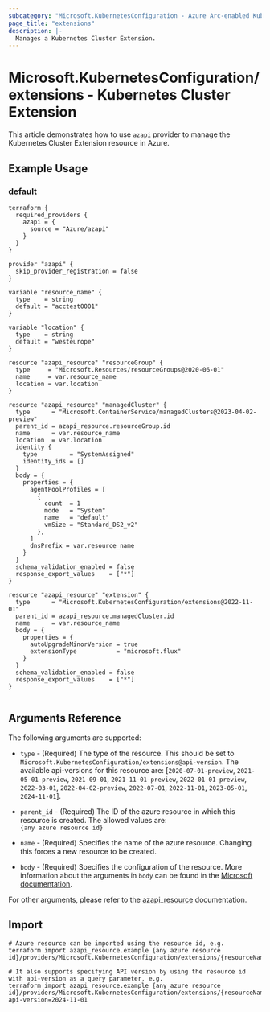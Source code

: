 ```yaml
---
subcategory: "Microsoft.KubernetesConfiguration - Azure Arc-enabled Kubernetes"
page_title: "extensions"
description: |-
  Manages a Kubernetes Cluster Extension.
---
```


# Microsoft.KubernetesConfiguration/extensions - Kubernetes Cluster Extension

This article demonstrates how to use `azapi` provider to manage the Kubernetes Cluster Extension resource in Azure.

## Example Usage

### default

```hcl
terraform {
  required_providers {
    azapi = {
      source = "Azure/azapi"
    }
  }
}

provider "azapi" {
  skip_provider_registration = false
}

variable "resource_name" {
  type    = string
  default = "acctest0001"
}

variable "location" {
  type    = string
  default = "westeurope"
}

resource "azapi_resource" "resourceGroup" {
  type     = "Microsoft.Resources/resourceGroups@2020-06-01"
  name     = var.resource_name
  location = var.location
}

resource "azapi_resource" "managedCluster" {
  type      = "Microsoft.ContainerService/managedClusters@2023-04-02-preview"
  parent_id = azapi_resource.resourceGroup.id
  name      = var.resource_name
  location  = var.location
  identity {
    type         = "SystemAssigned"
    identity_ids = []
  }
  body = {
    properties = {
      agentPoolProfiles = [
        {
          count  = 1
          mode   = "System"
          name   = "default"
          vmSize = "Standard_DS2_v2"
        },
      ]
      dnsPrefix = var.resource_name
    }
  }
  schema_validation_enabled = false
  response_export_values    = ["*"]
}

resource "azapi_resource" "extension" {
  type      = "Microsoft.KubernetesConfiguration/extensions@2022-11-01"
  parent_id = azapi_resource.managedCluster.id
  name      = var.resource_name
  body = {
    properties = {
      autoUpgradeMinorVersion = true
      extensionType           = "microsoft.flux"
    }
  }
  schema_validation_enabled = false
  response_export_values    = ["*"]
}


```



## Arguments Reference

The following arguments are supported:

* `type` - (Required) The type of the resource. This should be set to `Microsoft.KubernetesConfiguration/extensions@api-version`. The available api-versions for this resource are: [`2020-07-01-preview`, `2021-05-01-preview`, `2021-09-01`, `2021-11-01-preview`, `2022-01-01-preview`, `2022-03-01`, `2022-04-02-preview`, `2022-07-01`, `2022-11-01`, `2023-05-01`, `2024-11-01`].

* `parent_id` - (Required) The ID of the azure resource in which this resource is created. The allowed values are:  
  `{any azure resource id}`

* `name` - (Required) Specifies the name of the azure resource. Changing this forces a new resource to be created.

* `body` - (Required) Specifies the configuration of the resource. More information about the arguments in `body` can be found in the [Microsoft documentation](https://learn.microsoft.com/en-us/azure/templates/Microsoft.KubernetesConfiguration/extensions?pivots=deployment-language-terraform).

For other arguments, please refer to the [azapi_resource](https://registry.terraform.io/providers/Azure/azapi/latest/docs/resources/resource) documentation.

## Import

 ```shell
 # Azure resource can be imported using the resource id, e.g.
 terraform import azapi_resource.example {any azure resource id}/providers/Microsoft.KubernetesConfiguration/extensions/{resourceName}
 
 # It also supports specifying API version by using the resource id with api-version as a query parameter, e.g.
 terraform import azapi_resource.example {any azure resource id}/providers/Microsoft.KubernetesConfiguration/extensions/{resourceName}?api-version=2024-11-01
 ```
